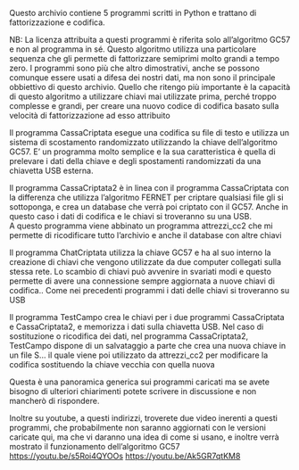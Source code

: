Questo archivio contiene 5 programmi scritti in Python e trattano di fattorizzazione e codifica.



NB: La licenza attribuita a questi programmi è riferita solo all’algoritmo GC57 e non al programma in sé. Questo algoritmo utilizza una particolare sequenza che gli permette di fattorizzare semiprimi molto grandi a tempo zero. I programmi sono più che altro dimostrativi, anche se possono comunque essere usati a difesa dei nostri dati, ma non sono il principale obbiettivo di questo archivio.
Quello che ritengo più importante è la capacità di questo algoritmo a utilizzare chiavi mai utilizzate prima, perché troppo complesse e grandi, per creare una nuovo codice di codifica basato sulla velocità di fattorizzazione ad esso attribuito

Il programma CassaCriptata esegue una codifica su file di testo e utilizza un sistema di scostamento randomizzato utilizzando la chiave dell’algoritmo GC57. E’ un programma molto semplice e la sua caratteristica è quella di prelevare i dati della chiave e degli spostamenti randomizzati da una chiavetta USB esterna.

Il programma CassaCriptata2 è in linea con il programma CassaCriptata con la differenza che utilizza l’algoritmo FERNET  per criptare qualsiasi file gli si sottoponga, e crea un database che verrà poi criptato con il GC57.  Anche in questo caso i dati di codifica e le chiavi si troveranno su una USB.  
A questo programma viene abbinato un programma  attrezzi_cc2 che mi permette di ricodificare tutto l’archivio e anche il database con altre chiavi

Il programma ChatCriptata utilizza la chiave GC57 e ha al suo interno la creazione di chiavi che vengono utilizzate da due computer collegati sulla stessa rete. Lo scambio di chiavi può avvenire in svariati modi e questo permette di avere una connessione sempre aggiornata a nuove chiavi di codifica.. Come nei precedenti programmi i dati delle chiavi si troveranno su USB

Il programma TestCampo crea le chiavi per i due programmi CassaCriptata e CassaCriptata2, e  memorizza i dati sulla chiavetta USB. Nel caso di sostituzione o ricodifica dei dati, nel programma CassaCriptata2,  TestCampo dispone di un salvataggio a parte che crea una nuova chiave in un file S… il quale viene poi utilizzato da attrezzi_cc2 per modificare la codifica sostituendo la chiave vecchia con quella nuova

Questa è una panoramica generica sui programmi caricati ma se avete bisogno di ulteriori chiarimenti potete scrivere in discussione e non mancherò di rispondere.

Inoltre su youtube, a questi indirizzi, troverete due video inerenti a questi programmi, che probabilmente non saranno aggiornati con le versioni caricate qui, ma che vi daranno una idea di come si usano, e inoltre verrà mostrato il funzionamento dell’algoritmo GC57      https://youtu.be/s5Roi4QYOOs   https://youtu.be/Ak5GR7qtKM8      
